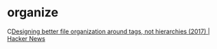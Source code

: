 # organize
C[Designing better file organization around tags, not hierarchies (2017) | Hacker News](https://news.ycombinator.com/item?id=29141800)